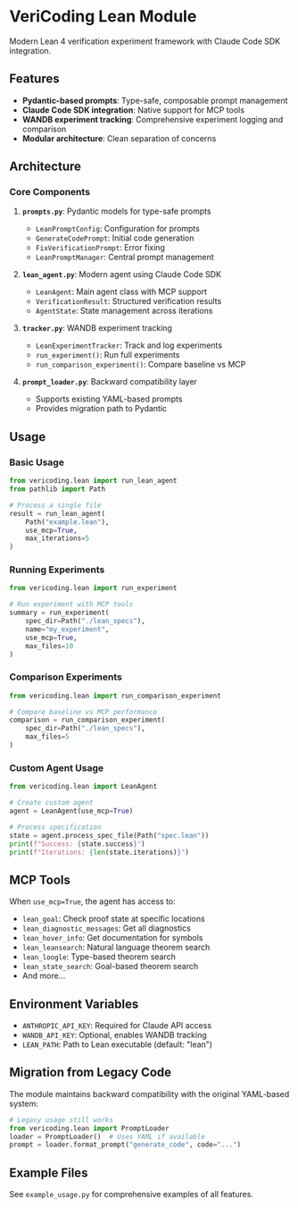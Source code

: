 # VeriCoding Lean Module

Modern Lean 4 verification experiment framework with Claude Code SDK integration.

## Features

- **Pydantic-based prompts**: Type-safe, composable prompt management
- **Claude Code SDK integration**: Native support for MCP tools
- **WANDB experiment tracking**: Comprehensive experiment logging and comparison
- **Modular architecture**: Clean separation of concerns

## Architecture

### Core Components

1. **`prompts.py`**: Pydantic models for type-safe prompts
   - `LeanPromptConfig`: Configuration for prompts
   - `GenerateCodePrompt`: Initial code generation
   - `FixVerificationPrompt`: Error fixing
   - `LeanPromptManager`: Central prompt management

2. **`lean_agent.py`**: Modern agent using Claude Code SDK
   - `LeanAgent`: Main agent class with MCP support
   - `VerificationResult`: Structured verification results
   - `AgentState`: State management across iterations

3. **`tracker.py`**: WANDB experiment tracking
   - `LeanExperimentTracker`: Track and log experiments
   - `run_experiment()`: Run full experiments
   - `run_comparison_experiment()`: Compare baseline vs MCP

4. **`prompt_loader.py`**: Backward compatibility layer
   - Supports existing YAML-based prompts
   - Provides migration path to Pydantic

## Usage

### Basic Usage

```python
from vericoding.lean import run_lean_agent
from pathlib import Path

# Process a single file
result = run_lean_agent(
    Path("example.lean"),
    use_mcp=True,
    max_iterations=5
)
```

### Running Experiments

```python
from vericoding.lean import run_experiment

# Run experiment with MCP tools
summary = run_experiment(
    spec_dir=Path("./lean_specs"),
    name="my_experiment",
    use_mcp=True,
    max_files=10
)
```

### Comparison Experiments

```python
from vericoding.lean import run_comparison_experiment

# Compare baseline vs MCP performance
comparison = run_comparison_experiment(
    spec_dir=Path("./lean_specs"),
    max_files=5
)
```

### Custom Agent Usage

```python
from vericoding.lean import LeanAgent

# Create custom agent
agent = LeanAgent(use_mcp=True)

# Process specification
state = agent.process_spec_file(Path("spec.lean"))
print(f"Success: {state.success}")
print(f"Iterations: {len(state.iterations)}")
```

## MCP Tools

When `use_mcp=True`, the agent has access to:

- `lean_goal`: Check proof state at specific locations
- `lean_diagnostic_messages`: Get all diagnostics
- `lean_hover_info`: Get documentation for symbols
- `lean_leansearch`: Natural language theorem search
- `lean_loogle`: Type-based theorem search
- `lean_state_search`: Goal-based theorem search
- And more...

## Environment Variables

- `ANTHROPIC_API_KEY`: Required for Claude API access
- `WANDB_API_KEY`: Optional, enables WANDB tracking
- `LEAN_PATH`: Path to Lean executable (default: "lean")

## Migration from Legacy Code

The module maintains backward compatibility with the original YAML-based system:

```python
# Legacy usage still works
from vericoding.lean import PromptLoader
loader = PromptLoader()  # Uses YAML if available
prompt = loader.format_prompt("generate_code", code="...")
```

## Example Files

See `example_usage.py` for comprehensive examples of all features.